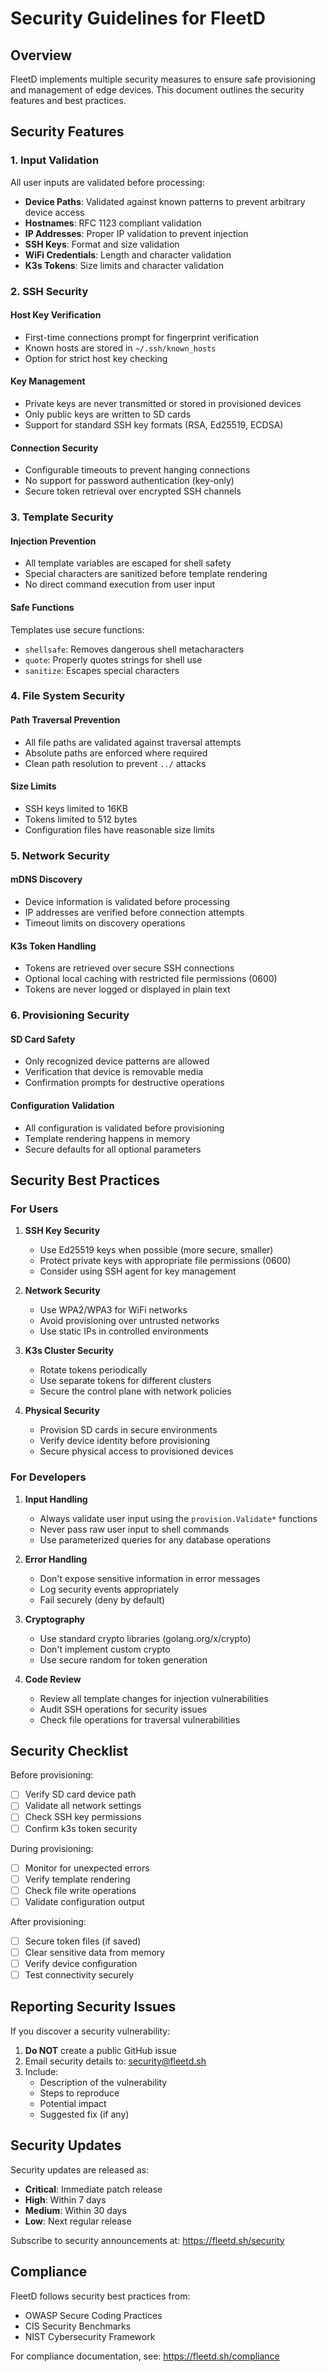 # Security Guidelines for FleetD

## Overview

FleetD implements multiple security measures to ensure safe provisioning and management of edge devices. This document outlines the security features and best practices.

## Security Features

### 1. Input Validation

All user inputs are validated before processing:

- **Device Paths**: Validated against known patterns to prevent arbitrary device access
- **Hostnames**: RFC 1123 compliant validation
- **IP Addresses**: Proper IP validation to prevent injection
- **SSH Keys**: Format and size validation
- **WiFi Credentials**: Length and character validation
- **K3s Tokens**: Size limits and character validation

### 2. SSH Security

#### Host Key Verification
- First-time connections prompt for fingerprint verification
- Known hosts are stored in `~/.ssh/known_hosts`
- Option for strict host key checking

#### Key Management
- Private keys are never transmitted or stored in provisioned devices
- Only public keys are written to SD cards
- Support for standard SSH key formats (RSA, Ed25519, ECDSA)

#### Connection Security
- Configurable timeouts to prevent hanging connections
- No support for password authentication (key-only)
- Secure token retrieval over encrypted SSH channels

### 3. Template Security

#### Injection Prevention
- All template variables are escaped for shell safety
- Special characters are sanitized before template rendering
- No direct command execution from user input

#### Safe Functions
Templates use secure functions:
- `shellsafe`: Removes dangerous shell metacharacters
- `quote`: Properly quotes strings for shell use
- `sanitize`: Escapes special characters

### 4. File System Security

#### Path Traversal Prevention
- All file paths are validated against traversal attempts
- Absolute paths are enforced where required
- Clean path resolution to prevent `../` attacks

#### Size Limits
- SSH keys limited to 16KB
- Tokens limited to 512 bytes
- Configuration files have reasonable size limits

### 5. Network Security

#### mDNS Discovery
- Device information is validated before processing
- IP addresses are verified before connection attempts
- Timeout limits on discovery operations

#### K3s Token Handling
- Tokens are retrieved over secure SSH connections
- Optional local caching with restricted file permissions (0600)
- Tokens are never logged or displayed in plain text

### 6. Provisioning Security

#### SD Card Safety
- Only recognized device patterns are allowed
- Verification that device is removable media
- Confirmation prompts for destructive operations

#### Configuration Validation
- All configuration is validated before provisioning
- Template rendering happens in memory
- Secure defaults for all optional parameters

## Security Best Practices

### For Users

1. **SSH Key Security**
   - Use Ed25519 keys when possible (more secure, smaller)
   - Protect private keys with appropriate file permissions (0600)
   - Consider using SSH agent for key management

2. **Network Security**
   - Use WPA2/WPA3 for WiFi networks
   - Avoid provisioning over untrusted networks
   - Use static IPs in controlled environments

3. **K3s Cluster Security**
   - Rotate tokens periodically
   - Use separate tokens for different clusters
   - Secure the control plane with network policies

4. **Physical Security**
   - Provision SD cards in secure environments
   - Verify device identity before provisioning
   - Secure physical access to provisioned devices

### For Developers

1. **Input Handling**
   - Always validate user input using the `provision.Validate*` functions
   - Never pass raw user input to shell commands
   - Use parameterized queries for any database operations

2. **Error Handling**
   - Don't expose sensitive information in error messages
   - Log security events appropriately
   - Fail securely (deny by default)

3. **Cryptography**
   - Use standard crypto libraries (golang.org/x/crypto)
   - Don't implement custom crypto
   - Use secure random for token generation

4. **Code Review**
   - Review all template changes for injection vulnerabilities
   - Audit SSH operations for security issues
   - Check file operations for traversal vulnerabilities

## Security Checklist

Before provisioning:
- [ ] Verify SD card device path
- [ ] Validate all network settings
- [ ] Check SSH key permissions
- [ ] Confirm k3s token security

During provisioning:
- [ ] Monitor for unexpected errors
- [ ] Verify template rendering
- [ ] Check file write operations
- [ ] Validate configuration output

After provisioning:
- [ ] Secure token files (if saved)
- [ ] Clear sensitive data from memory
- [ ] Verify device configuration
- [ ] Test connectivity securely

## Reporting Security Issues

If you discover a security vulnerability:

1. **Do NOT** create a public GitHub issue
2. Email security details to: security@fleetd.sh
3. Include:
   - Description of the vulnerability
   - Steps to reproduce
   - Potential impact
   - Suggested fix (if any)

## Security Updates

Security updates are released as:
- **Critical**: Immediate patch release
- **High**: Within 7 days
- **Medium**: Within 30 days
- **Low**: Next regular release

Subscribe to security announcements at: https://fleetd.sh/security

## Compliance

FleetD follows security best practices from:
- OWASP Secure Coding Practices
- CIS Security Benchmarks
- NIST Cybersecurity Framework

For compliance documentation, see: https://fleetd.sh/compliance